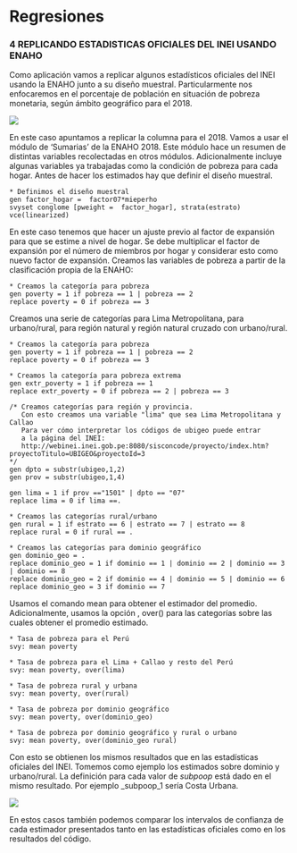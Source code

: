 # Regresiones

### 4 REPLICANDO ESTADISTICAS OFICIALES DEL INEI USANDO ENAHO


Como aplicación vamos a replicar algunos estadísticos oficiales del INEI usando la ENAHO junto a su diseño muestral. Particularmente nos enfocaremos en el porcentaje de población en situación de pobreza monetaria, según ámbito geográfico para el 2018.

![](https://scontent.flim30-1.fna.fbcdn.net/v/t39.30808-6/332685836_3272502503012243_7409459949317580217_n.jpg?_nc_cat=106&ccb=1-7&_nc_sid=730e14&_nc_ohc=X1tp98ULvqkAX8kWpKO&_nc_ht=scontent.flim30-1.fna&oh=00_AfAaIL9fKVSDOib1_Ju3eAGTfam471dtbAVbW_KqufgtKg&oe=64003389)

En este caso apuntamos a replicar la columna para el 2018.
Vamos a usar el módulo de ‘Sumarias’ de la ENAHO 2018. Este módulo hace un resumen de distintas variables recolectadas en otros módulos. Adicionalmente incluye algunas variables ya trabajadas como la condición de pobreza para cada hogar. Antes de hacer los estimados hay que definir el diseño muestral.

```
* Definimos el diseño muestral 
gen factor_hogar =  factor07*mieperho
svyset conglome [pweight =  factor_hogar], strata(estrato) vce(linearized) 
```

En este caso tenemos que hacer un ajuste previo al factor de expansión para que se estime a nivel de hogar. Se debe multiplicar el factor de expansión por el número de miembros por hogar y considerar esto como nuevo factor de expansión.
Creamos las variables de pobreza a partir de la clasificación propia de la ENAHO:

```
* Creamos la categoría para pobreza 
gen poverty = 1 if pobreza == 1 | pobreza == 2
replace poverty = 0 if pobreza == 3
```

Creamos una serie de categorías para Lima Metropolitana, para urbano/rural, para región natural y región natural cruzado con urbano/rural.

```
* Creamos la categoría para pobreza 
gen poverty = 1 if pobreza == 1 | pobreza == 2
replace poverty = 0 if pobreza == 3

* Creamos la categoría para pobreza extrema
gen extr_poverty = 1 if pobreza == 1 
replace extr_poverty = 0 if pobreza == 2 | pobreza == 3

/* Creamos categorías para región y provincia.
   Con esto creamos una variable "lima" que sea Lima Metropolitana y Callao
   Para ver cómo interpretar los códigos de ubigeo puede entrar
   a la página del INEI:
   http://webinei.inei.gob.pe:8080/sisconcode/proyecto/index.htm?proyectoTitulo=UBIGEO&proyectoId=3
*/
gen dpto = substr(ubigeo,1,2)
gen prov = substr(ubigeo,1,4)

gen lima = 1 if prov =="1501" | dpto == "07"
replace lima = 0 if lima ==. 

* Creamos las categorías rural/urbano
gen rural = 1 if estrato == 6 | estrato == 7 | estrato == 8
replace rural = 0 if rural == .

* Creamos las categorías para dominio geográfico
gen dominio_geo = .
replace dominio_geo = 1 if dominio == 1 | dominio == 2 | dominio == 3 | dominio == 8
replace dominio_geo = 2 if dominio == 4 | dominio == 5 | dominio == 6 
replace dominio_geo = 3 if dominio == 7
```

Usamos el comando mean para obtener el estimador del promedio. Adicionalmente, usamos la opción , over() para las categorías sobre las cuales obtener el promedio estimado.

```
* Tasa de pobreza para el Perú
svy: mean poverty

* Tasa de pobreza para el Lima + Callao y resto del Perú
svy: mean poverty, over(lima)

* Tasa de pobreza rural y urbana
svy: mean poverty, over(rural)

* Tasa de pobreza por dominio geográfico
svy: mean poverty, over(dominio_geo)

* Tasa de pobreza por dominio geográfico y rural o urbano
svy: mean poverty, over(dominio_geo rural)
```

Con esto se obtienen los mismos resultados que en las estadísticas oficiales del INEI. Tomemos como ejemplo los estimados sobre dominio y urbano/rural.
La definición para cada valor de _subpoop_ está dado en el mismo resultado. Por ejemplo _subpoop_1 sería Costa Urbana.

![](https://scontent.flim30-1.fna.fbcdn.net/v/t39.30808-6/332573970_902664497545188_2465580942854736393_n.jpg?_nc_cat=105&ccb=1-7&_nc_sid=730e14&_nc_ohc=mWI06QQv4TwAX_fLUJT&_nc_ht=scontent.flim30-1.fna&oh=00_AfCjH31rr8jApH3VzGyGcwlhtyU9_1Z2xdTRQJRl3MLzyQ&oe=63FF1EB8)

En estos casos también podemos comparar los intervalos de confianza de cada estimador presentados tanto en las estadísticas oficiales como en los resultados del código.